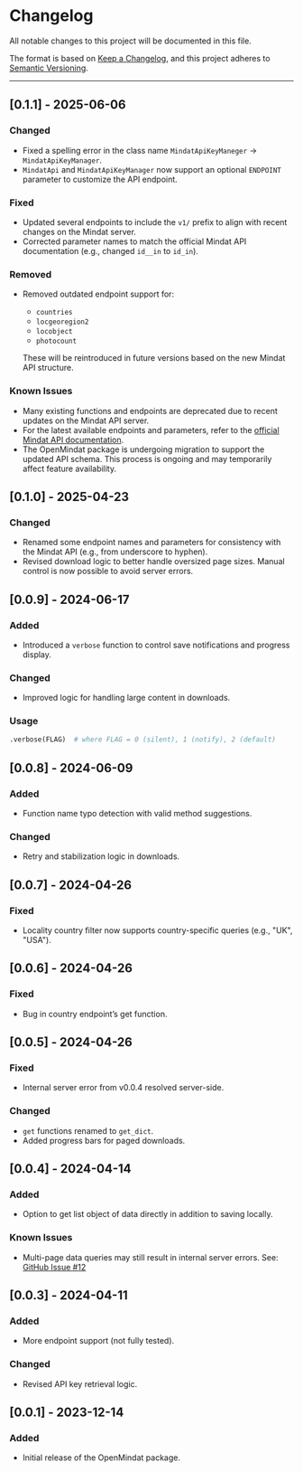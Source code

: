 # Changelog

All notable changes to this project will be documented in this file.

The format is based on [Keep a Changelog](https://keepachangelog.com/en/1.0.0/),
and this project adheres to [Semantic Versioning](https://semver.org/).

---

## [0.1.1] - 2025-06-06

### Changed

- Fixed a spelling error in the class name `MindatApiKeyManeger` -> `MindatApiKeyManager`.
- `MindatApi` and `MindatApiKeyManager` now support an optional `ENDPOINT` parameter to customize the API endpoint.

### Fixed

- Updated several endpoints to include the `v1/` prefix to align with recent changes on the Mindat server.
- Corrected parameter names to match the official Mindat API documentation (e.g., changed `id__in` to `id_in`).

### Removed

- Removed outdated endpoint support for:
  - `countries`
  - `locgeoregion2`
  - `locobject`
  - `photocount`

  These will be reintroduced in future versions based on the new Mindat API structure.

### Known Issues

- Many existing functions and endpoints are deprecated due to recent updates on the Mindat API server.
- For the latest available endpoints and parameters, refer to the [official Mindat API documentation](https://api.mindat.org/schema/redoc/).
- The OpenMindat package is undergoing migration to support the updated API schema. This process is ongoing and may temporarily affect feature availability.

## [0.1.0] - 2025-04-23

### Changed

* Renamed some endpoint names and parameters for consistency with the Mindat API (e.g., from underscore to hyphen).
* Revised download logic to better handle oversized page sizes. Manual control is now possible to avoid server errors.

## [0.0.9] - 2024-06-17

### Added

* Introduced a `verbose` function to control save notifications and progress display.

### Changed

* Improved logic for handling large content in downloads.

### Usage

```python
.verbose(FLAG)  # where FLAG = 0 (silent), 1 (notify), 2 (default)
```

## [0.0.8] - 2024-06-09

### Added

* Function name typo detection with valid method suggestions.

### Changed

* Retry and stabilization logic in downloads.

## [0.0.7] - 2024-04-26

### Fixed

* Locality country filter now supports country-specific queries (e.g., "UK", "USA").

## [0.0.6] - 2024-04-26

### Fixed

* Bug in country endpoint’s get function.

## [0.0.5] - 2024-04-26

### Fixed

* Internal server error from v0.0.4 resolved server-side.

### Changed

* `get` functions renamed to `get_dict`.
* Added progress bars for paged downloads.

## [0.0.4] - 2024-04-14

### Added

* Option to get list object of data directly in addition to saving locally.

### Known Issues

* Multi-page data queries may still result in internal server errors.
  See: [GitHub Issue #12](https://github.com/ChuBL/OpenMindat/issues/12)

## [0.0.3] - 2024-04-11

### Added

* More endpoint support (not fully tested).

### Changed

* Revised API key retrieval logic.

## [0.0.1] - 2023-12-14

### Added

* Initial release of the OpenMindat package.
